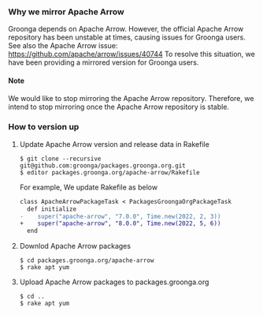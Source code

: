 ### Why we mirror Apache Arrow

Groonga depends on Apache Arrow.
However, the official Apache Arrow repository has been unstable at times, causing issues for Groonga users.
See also the Apache Arrow issue: https://github.com/apache/arrow/issues/40744
To resolve this situation, we have been providing a mirrored version for Groonga users.

#### Note

We would like to stop mirroring the Apache Arrow repository.
Therefore, we intend to stop mirroring once the Apache Arrow repository is stable.

### How to version up

1. Update Apache Arrow version and release data in Rakefile

   ```console
   $ git clone --recursive git@github.com:groonga/packages.groonga.org.git
   $ editor packages.groonga.org/apache-arrow/Rakefile
   ```

   For example, We update Rakefile as below

   ```diff
   class ApacheArrowPackageTask < PackagesGroongaOrgPackageTask
	 def initialize
   -    super("apache-arrow", "7.0.0", Time.new(2022, 2, 3))
   +    super("apache-arrow", "8.0.0", Time.new(2022, 5, 6))
	 end
   ```

2. Downlod Apache Arrow packages

   ```console
   $ cd packages.groonga.org/apache-arrow
   $ rake apt yum
   ```

3. Upload Apache Arrow packages to packages.groonga.org

   ```console
   $ cd ..
   $ rake apt yum
   ```
